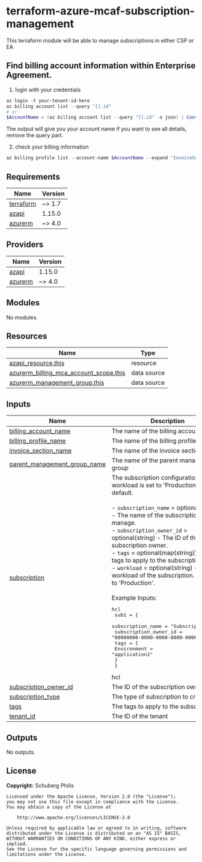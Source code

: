 # terraform-azure-mcaf-subscription-management
This terraform module will be able to manage subscriptions in either CSP or EA

## Find billing account information within Enterprise Agreement.

1. login with your credentials

```powershell
az login -t your-tenant-id-here
az billing account list --query "[].id"
# or
$AccountName = (az billing account list --query "[].id" -o json) | ConvertFrom-Json
```
The output will give you your account name
if you want to see all details, remove the query part.

2. check your billing information

```powershell
az billing profile list --account-name $AccountName --expand "InvoiceSections" --query "[].invoiceSections[].value[].id"
```

<!-- BEGIN_TF_DOCS -->
## Requirements

| Name                                                                      | Version |
| ------------------------------------------------------------------------- | ------- |
| <a name="requirement_terraform"></a> [terraform](#requirement\_terraform) | ~> 1.7  |
| <a name="requirement_azapi"></a> [azapi](#requirement\_azapi)             | 1.15.0  |
| <a name="requirement_azurerm"></a> [azurerm](#requirement\_azurerm)       | ~> 4.0  |

## Providers

| Name                                                          | Version |
| ------------------------------------------------------------- | ------- |
| <a name="provider_azapi"></a> [azapi](#provider\_azapi)       | 1.15.0  |
| <a name="provider_azurerm"></a> [azurerm](#provider\_azurerm) | ~> 4.0  |

## Modules

No modules.

## Resources

| Name                                                                                                                                                   | Type        |
| ------------------------------------------------------------------------------------------------------------------------------------------------------ | ----------- |
| [azapi_resource.this](https://registry.terraform.io/providers/azure/azapi/1.15.0/docs/resources/resource)                                              | resource    |
| [azurerm_billing_mca_account_scope.this](https://registry.terraform.io/providers/hashicorp/azurerm/latest/docs/data-sources/billing_mca_account_scope) | data source |
| [azurerm_management_group.this](https://registry.terraform.io/providers/hashicorp/azurerm/latest/docs/data-sources/management_group)                   | data source |

## Inputs

| Name                                                                                                                         | Description                                                                                                                                                                                                                                                                                                                                                                                                                                                                                                                                                                                                                                                                                | Type                                                                                                                                                                                                                                                                    | Default | Required |
| ---------------------------------------------------------------------------------------------------------------------------- | ------------------------------------------------------------------------------------------------------------------------------------------------------------------------------------------------------------------------------------------------------------------------------------------------------------------------------------------------------------------------------------------------------------------------------------------------------------------------------------------------------------------------------------------------------------------------------------------------------------------------------------------------------------------------------------------ | ----------------------------------------------------------------------------------------------------------------------------------------------------------------------------------------------------------------------------------------------------------------------- | ------- | :------: |
| <a name="input_billing_account_name"></a> [billing\_account\_name](#input\_billing\_account\_name)                           | The name of the billing account                                                                                                                                                                                                                                                                                                                                                                                                                                                                                                                                                                                                                                                            | `string`                                                                                                                                                                                                                                                                | `null`  |    no    |
| <a name="input_billing_profile_name"></a> [billing\_profile\_name](#input\_billing\_profile\_name)                           | The name of the billing profile                                                                                                                                                                                                                                                                                                                                                                                                                                                                                                                                                                                                                                                            | `string`                                                                                                                                                                                                                                                                | `null`  |    no    |
| <a name="input_invoice_section_name"></a> [invoice\_section\_name](#input\_invoice\_section\_name)                           | The name of the invoice section                                                                                                                                                                                                                                                                                                                                                                                                                                                                                                                                                                                                                                                            | `string`                                                                                                                                                                                                                                                                | `null`  |    no    |
| <a name="input_parent_management_group_name"></a> [parent\_management\_group\_name](#input\_parent\_management\_group\_name) | The name of the parent management group                                                                                                                                                                                                                                                                                                                                                                                                                                                                                                                                                                                                                                                    | `string`                                                                                                                                                                                                                                                                | `null`  |    no    |
| <a name="input_subscription"></a> [subscription](#input\_subscription)                                                       | The subscription configuration. The workload is set to 'Production' by default.<br><br>- `subscription_name` = optional(string) - The name of the subscription to manage.<br>- `subscription_owner_id` = optional(string) - The ID of the subscription owner.<br>- `tags` = optional(map(string)) - The tags to apply to the subscription.<br>- `workload` = optional(string) - The workload of the subscription. Defaults to 'Production'.<br><br>  Example Inputs:<pre>hcl<br>  sub1 = {<br>    subscription_name = "Subscription1"<br>    subscription_owner_id = "00000000-0000-0000-0000-000000000000"<br>    tags = {<br>      Environment = "application1"<br>    }<br>  }</pre>hcl | <pre>map(object({<br>    subscription_name          = optional(string)<br>    subscription_owner_id      = optional(string)<br>    tags                       = optional(map(string))<br>    workload                   = optional(string, "Production")<br>  }))</pre> | n/a     |   yes    |
| <a name="input_subscription_owner_id"></a> [subscription\_owner\_id](#input\_subscription\_owner\_id)                        | The ID of the subscription owner                                                                                                                                                                                                                                                                                                                                                                                                                                                                                                                                                                                                                                                           | `string`                                                                                                                                                                                                                                                                | `null`  |    no    |
| <a name="input_subscription_type"></a> [subscription\_type](#input\_subscription\_type)                                      | The type of subscription to create                                                                                                                                                                                                                                                                                                                                                                                                                                                                                                                                                                                                                                                         | `string`                                                                                                                                                                                                                                                                | n/a     |   yes    |
| <a name="input_tags"></a> [tags](#input\_tags)                                                                               | The tags to apply to the subscription                                                                                                                                                                                                                                                                                                                                                                                                                                                                                                                                                                                                                                                      | `map(string)`                                                                                                                                                                                                                                                           | n/a     |   yes    |
| <a name="input_tenant_id"></a> [tenant\_id](#input\_tenant\_id)                                                              | The ID of the tenant                                                                                                                                                                                                                                                                                                                                                                                                                                                                                                                                                                                                                                                                       | `string`                                                                                                                                                                                                                                                                | `null`  |    no    |

## Outputs

No outputs.
<!-- END_TF_DOCS -->

## License

**Copyright:** Schuberg Philis

```text
Licensed under the Apache License, Version 2.0 (the "License");
you may not use this file except in compliance with the License.
You may obtain a copy of the License at

    http://www.apache.org/licenses/LICENSE-2.0

Unless required by applicable law or agreed to in writing, software
distributed under the License is distributed on an "AS IS" BASIS,
WITHOUT WARRANTIES OR CONDITIONS OF ANY KIND, either express or implied.
See the License for the specific language governing permissions and
limitations under the License.
```
